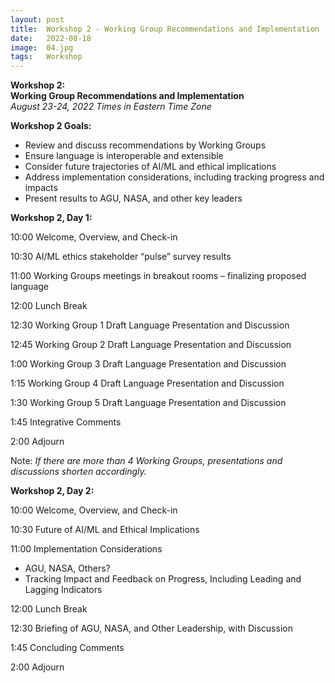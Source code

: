 ```yaml
---
layout: post
title:  Workshop 2 - Working Group Recommendations and Implementation
date:   2022-08-18
image:  04.jpg
tags:   Workshop
---
```



**Workshop 2:**  
**Working Group Recommendations and Implementation**  
_August 23-24, 2022_
_Times in Eastern Time Zone_

**Workshop 2 Goals:**

* Review and discuss recommendations by Working Groups
* Ensure language is interoperable and extensible
* Consider future trajectories of AI/ML and ethical implications
* Address implementation considerations, including tracking progress and impacts
* Present results to AGU, NASA, and other key leaders

**Workshop 2, Day 1:**  

10:00   Welcome, Overview, and Check-in

10:30   AI/ML ethics stakeholder “pulse” survey results

11:00   Working Groups meetings in breakout rooms – finalizing proposed language

12:00   Lunch Break

12:30   Working Group 1 Draft Language Presentation and Discussion

12:45   Working Group 2 Draft Language Presentation and Discussion

1:00 	Working Group 3 Draft Language Presentation and Discussion

1:15 	Working Group 4 Draft Language Presentation and Discussion

1:30 	Working Group 5 Draft Language Presentation and Discussion

1:45 	Integrative Comments

2:00 	Adjourn

Note:  _If there are more than 4 Working Groups, presentations and discussions shorten accordingly._

**Workshop 2, Day 2:**

10:00   Welcome, Overview, and Check-in

10:30   Future of AI/ML and Ethical Implications

11:00   Implementation Considerations

* AGU, NASA, Others?
* Tracking Impact and Feedback on Progress, Including Leading and Lagging Indicators

12:00   Lunch Break

12:30   Briefing of AGU, NASA, and Other Leadership, with Discussion

1:45 	Concluding Comments

2:00 	Adjourn


